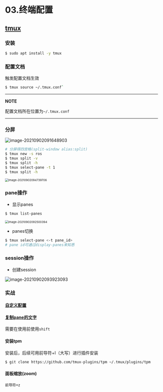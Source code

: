 # 03.终端配置

## [tmux](https://manpages.ubuntu.com/manpages/focal/en/man1/tmux.1.html)

### 安装

```bash
$ sudo apt install -y tmux
```

### 配置文档

触发配置文档生效

```bash
$ tmux source ~/.tmux.conf`
```

---

**NOTE**

配置文档所在位置为`~/.tmux.conf`

---

### 分屏

![image-20210902091648903](https://natsu-akatsuki.oss-cn-guangzhou.aliyuncs.com/img/image-20210902091648903.png)

```bash
# 分屏得四宫格(split-window alias:split)
$ tmux new -s ros
$ tmux split -v
$ tmux split -h
$ tmux select-pane -t 1
$ tmux split -h
```

<img src="https://natsu-akatsuki.oss-cn-guangzhou.aliyuncs.com/img/image-20210902094739706.png" alt="image-20210902094739706" style="zoom:67%;" />

### pane操作

- 显示panes

```bash
$ tmux list-panes
```

<img src="https://natsu-akatsuki.oss-cn-guangzhou.aliyuncs.com/img/image-20210902092500394.png" alt="image-20210902092500394" style="zoom:67%;" />

- panes切换

```bash
$ tmux select-pane <-t pane_id>
# pane id可通过display-panes来知悉
```

### session操作

- 创建session

![image-20210902093923093](https://natsu-akatsuki.oss-cn-guangzhou.aliyuncs.com/img/image-20210902093923093.png)



### 实战

#### [自定义配置](https://github.com/Natsu-Akatsuki/MyTmux)

#### [复制pane的文字](https://blog.csdn.net/RobertFlame/article/details/92794332)

需要在使用前使用`shift`

#### 安装tpm

安装后，后续可用前导符+I（大写）进行插件安装

```bash
$ git clone https://github.com/tmux-plugins/tpm ~/.tmux/plugins/tpm
```

#### 面板缩放(zoom)

`前导符+z`

